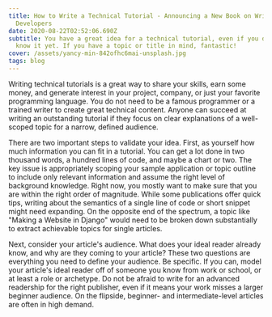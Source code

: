 ```yaml
---
title: How to Write a Technical Tutorial - Announcing a New Book on Writing for
  Developers
date: 2020-08-22T02:52:06.690Z
subtitle: You have a great idea for a technical tutorial, even if you do not
  know it yet. If you have a topic or title in mind, fantastic!
cover: /assets/yancy-min-842ofhc6mai-unsplash.jpg
tags: blog
---
```

Writing technical tutorials is a great way to share your skills, earn some money, and generate interest in your project, company, or just your favorite programming language. You do not need to be a famous programmer or a trained writer to create great technical content. Anyone can succeed at writing an outstanding tutorial if they focus on clear explanations of a well-scoped topic for a narrow, defined audience.

There are two important steps to validate your idea. First, as yourself how much information you can fit in a tutorial. You can get a lot done in two thousand words, a hundred lines of code, and maybe a chart or two. The key issue is appropriately scoping your sample application or topic outline to include only relevant information and assume the right level of background knowledge. Right now, you mostly want to make sure that you are within the right order of magnitude. While some publications offer quick tips, writing about the semantics of a single line of code or short snippet might need expanding. On the opposite end of the spectrum, a topic like "Making a Website in Django" would need to be broken down substantially to extract achievable topics for single articles.

Next, consider your article's audience. What does your ideal reader already know, and why are they coming to your article? These two questions are everything you need to define your audience. Be specific. If you can, model your article's ideal reader off of someone you know from work or school, or at least a role or archetype. Do not be afraid to write for an advanced readership for the right publisher, even if it means your work misses a larger beginner audience. On the flipside, beginner- and intermediate-level articles are often in high demand.
